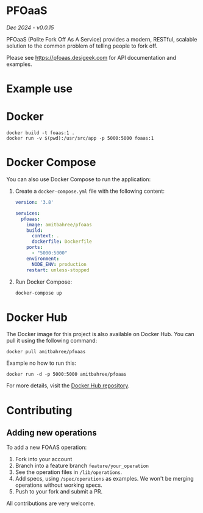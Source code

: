 # PFOaaS

*Dec 2024 - v0.0.15*

PFOaaS (Polite Fork Off As A Service) provides a modern, RESTful, scalable solution to the common problem of telling people to fork off.

Please see https://pfoaas.desigeek.com for API documentation and examples.

# Example use

# Docker

    docker build -t foaas:1 .
    docker run -v $(pwd):/usr/src/app -p 5000:5000 foaas:1

# Docker Compose

You can also use Docker Compose to run the application:

1. Create a `docker-compose.yml` file with the following content:

    ```yaml
    version: '3.8'

    services:
      pfoaas:
        image: amitbahree/pfoaas
        build:
          context: .
          dockerfile: Dockerfile
        ports:
          - "5000:5000"
        environment:
          NODE_ENV: production
        restart: unless-stopped
    ```

2. Run Docker Compose:

    ```sh
    docker-compose up
    ```

# Docker Hub

The Docker image for this project is also available on Docker Hub. You can pull it using the following command:

    docker pull amitbahree/pfoaas

Example no how to run this:

    docker run -d -p 5000:5000 amitbahree/pfoaas

For more details, visit the [Docker Hub repository](https://hub.docker.com/repository/docker/amitbahree/pfoaas/general).

# Contributing

## Adding new operations

To add a new FOAAS operation:

1. Fork into your account
2. Branch into a feature branch `feature/your_operation`
3. See the operation files in `/lib/operations`.
4. Add specs, using `/spec/operations` as examples. We won't be merging operations without working specs.
5. Push to your fork and submit a PR.

All contributions are very welcome.
